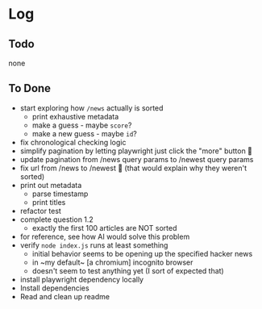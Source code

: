 # Log

## Todo

none

## To Done

- start exploring how `/news` actually is sorted
  - print exhaustive metadata
  - make a guess - maybe `score`?
  - make a new guess - maybe `id`?
- fix chronological checking logic
- simplify pagination by letting playwright just click the "more" button :facepalm:
- update pagination from /news query params to /newest query params
- fix url from /news to /newest :facepalm: (that would explain why they weren't sorted)
- print out metadata
  - parse timestamp
  - print titles
- refactor test
- complete question 1.2
  - exactly the first 100 articles are NOT sorted
- for reference, see how AI would solve this problem
- verify `node index.js` runs at least something
  - initial behavior seems to be opening up the specified hacker news
  - in ~my default~ [a chromium] incognito browser
  - doesn't seem to test anything yet (I sort of expected that)
- install playwright dependency locally
- Install dependencies
- Read and clean up readme
